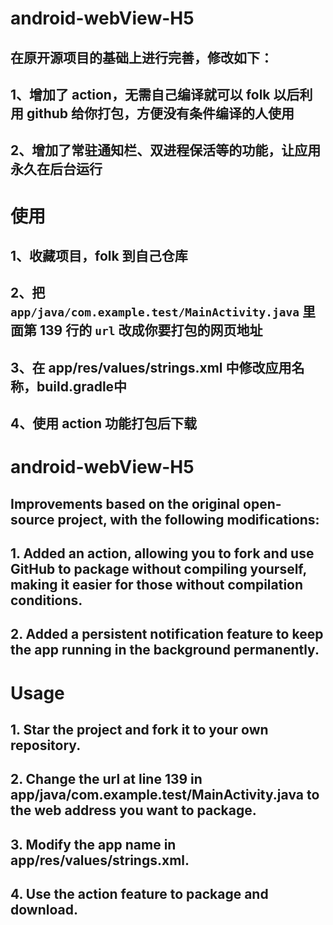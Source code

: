 # android-webView-H5

## 在原开源项目的基础上进行完善，修改如下：

## 1、增加了 action，无需自己编译就可以 folk 以后利用 github 给你打包，方便没有条件编译的人使用

## 2、增加了常驻通知栏、双进程保活等的功能，让应用永久在后台运行

# 使用

## 1、收藏项目，folk 到自己仓库

## 2、把 `app/java/com.example.test/MainActivity.java` 里面第 139 行的 `url` 改成你要打包的网页地址

## 3、在 app/res/values/strings.xml 中修改应用名称，build.gradle中

## 4、使用 action 功能打包后下载

# android-webView-H5

## Improvements based on the original open-source project, with the following modifications:

## 1. Added an action, allowing you to fork and use GitHub to package without compiling yourself, making it easier for those without compilation conditions.

## 2. Added a persistent notification feature to keep the app running in the background permanently.

# Usage

## 1. Star the project and fork it to your own repository.

## 2. Change the url at line 139 in app/java/com.example.test/MainActivity.java to the web address you want to package.

## 3. Modify the app name in app/res/values/strings.xml.

## 4. Use the action feature to package and download.
